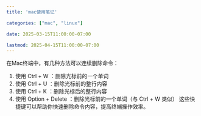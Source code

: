 ```yaml
---
title: 'mac使用笔记'

categories: ["mac", "linux"]

date: 2025-03-15T11:00:00-07:00

lastmod: 2025-04-15T11:00:00-07:00
---
```

在Mac终端中，有几种方法可以连续删除命令：

1. 使用 Ctrl + W ：删除光标前的一个单词
2. 使用 Ctrl + U ：删除光标前的整行内容
3. 使用 Ctrl + K ：删除光标后的整行内容
4. 使用 Option + Delete ：删除光标前的一个单词（与 Ctrl + W 类似）
   这些快捷键可以帮助你快速删除命令内容，提高终端操作效率。
